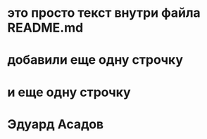 # это просто текст внутри файла README.md
# добавили еще одну строчку
# и еще одну строчку
# Эдуард Асадов
